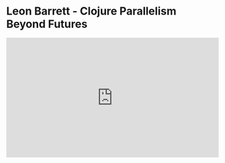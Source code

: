 # Leon Barrett - Clojure Parallelism Beyond Futures

<center>
<iframe width="560" height="315" src="https://www.youtube.com/embed/BzKjIk0vgzE" frameborder="0" allowfullscreen></iframe>
</center>
